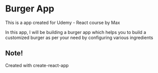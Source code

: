 # Burger App

This is a app created for Udemy - React course by Max

In this app, I will be building a burger app which helps you to build a customized
burger as per your need by configuring various ingredients

## Note!

Created with create-react-app
